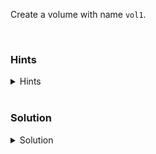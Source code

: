 Create a volume with name `vol1`.

<br>

### Hints

<details>
  <summary>Hints</summary>

  see [docker volume create](https://docs.docker.com/engine/reference/commandline/volume_create/)

</details>

<br>

### Solution

<details>
  <summary>Solution</summary>

    `docker volume create vol1`

</details>